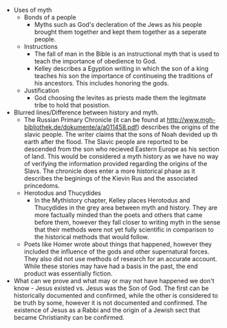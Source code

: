 - Uses of myth    
     - Bonds of a people
          - Myths such as God's decleration of the Jews as his people brought them together and kept them together as a seperate people.
     - Instructions
          - The fall of man in the Bible is an instructional myth that is used to teach the importance of obedience to God. 
          - Kelley describes a Egyption writing in which the son of a king teaches his son the importance of continueing the traditions of his ancestors. This includes honoring the gods.
     - Justification
          - God choosing the levites as priests made them the legitmate tribe to hold that posistion. 
- Blurred lines/Difference between history and myth.
     - The Russian Primary Chronicle (it can be found at http://www.mgh-bibliothek.de/dokumente/a/a011458.pdf) describes the origins of the slavic people. The writer claims that the sons of Noah devided up th earth after the flood. The Slavic people are reported to be descended from the son who recieved Eastern Europe as his section of land. This would be considered a myth history as we have no way of verifying the information provided regarding the origins of the Slavs. The chronicle does enter a more historical phase as it describes the beginings of the Kievin Rus and the associated princedoms.
     - Herotodus and Thucydides 
          - In the Mythistory chapter, Kelley places Herotodus and Thucydides in the grey area between myth and history. They are more factually minded than the poets and others that came before them, however they fall closer to writing myth in the sense that their methods were not yet fully scientific in comparison to the historical methods that would follow. 
     - Poets like Homer wrote about things that happened, however they included the influence of the gods and other supernatural forces. They also did not use methods of research for an accurate account. While these stories may have had a basis in the past, the end product was essentially fiction.
 - What can we prove and what may or may not have happened we don't know
          - Jesus existed vs. Jesus was the Son of God. The first can be historically documented and confirmed, while the other is considered to be truth by some, however it is not documented and confirmed. The existence of Jesus as a Rabbi and the origin of a Jewish sect that became Christianity can be confirmed.
         
